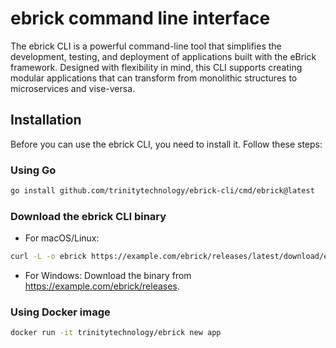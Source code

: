 # ebrick command line interface

The ebrick CLI is a powerful command-line tool that simplifies the development, testing, and deployment of applications built with the eBrick framework. Designed with flexibility in mind, this CLI supports creating modular applications that can transform from monolithic structures to microservices and vise-versa.

## Installation

Before you can use the ebrick CLI, you need to install it. Follow these steps:

### Using Go

```bash
go install github.com/trinitytechnology/ebrick-cli/cmd/ebrick@latest
```

### Download the ebrick CLI binary

- For macOS/Linux:

```bash
curl -L -o ebrick https://example.com/ebrick/releases/latest/download/ebrick-linux-amd64
```

- For Windows:
Download the binary from https://example.com/ebrick/releases.

### Using Docker image

```bash
docker run -it trinitytechnology/ebrick new app
```
